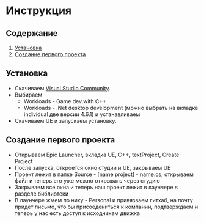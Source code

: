 Инструкция
========================
Содержание
-------------------------
1. [Установка](#Установка)
2. [Создание первого проекта](#СозданиеПервогоПроекта)
## Установка  <a name="Установка"></a>

- Скачиваем [Visual Studio Community](https://visualstudio.microsoft.com/ru/). 
- Выбираем 
   + Workloads - Game dev.with C++
   + Workloads - .Net desktop  development (можно выбрать на вкладке individual две версии 4.6.1)
   и устанавливаем
- Скачиваем UE и запускаем установку.

## Создание первого проекта  <a name="СозданиеПервогоПроекта"></a>
- Открываем Epic Launcher, вкладка UE, C++, textProject, Create Project
- После запуска, откроется окно студии и UE, закрываем UE
- Проект лежит в папке Source - [name project] - name.cs, открываем файл и теперь его уже можно открывать через студию
- Закрываем все окна и теперь наш проект лежит в лаунчере в разделе библиотеки
- В лаунчере жмем по нику - Personal и привязваем гитхаб, на почту придет письмо, что бы присоедениться к компании, подтверждаем и теперь у нас есть доступ к исходникам движка
